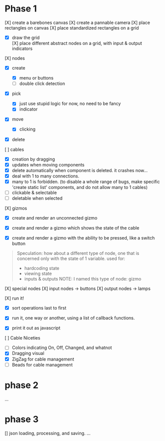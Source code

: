 
# Phase 1
[X] create a barebones canvas
[X] create a pannable camera 
[X] place rectangles on canvas 
[X] place standardized rectangles on a grid
 - [X] draw the grid  
[X] place different abstract nodes on a grid, with input & output indicators


[X] nodes
 - [X] create 
    - [X] menu or buttons
    - [ ] double click detection
 - [X] pick
    - [X] just use stupid logic for now, no need to be fancy 
    - [X] indicator
 - [X] move
    - [X] clicking  
 - [X] delete


[ ] cables
  - [X] creation by dragging
  - [X] updates when moving components
  - [X] delete automatically when component is deleted. it crashes now...
  - [X] deal with 1 to many connections. 
  - [X] many to 1 is forbidden. (to disable a whole range of bugs, make specific 'create static list' components, and do not allow many to 1 cables)
  - [ ] clickable & selectable
  - [ ] deletable when selected

[X] gizmos
  - [X] create and render an unconnected gizmo
  - [X] create and render a gizmo which shows the state of the cable
  - [X] create and render a gizmo with the ability to be pressed, like a switch button



> Speculation: how about a different type of node, one that is concerned only with the state of 1 variable. used for:
> - hardcoding state
> - viewing state
> - inputs & outputs
> NOTE: I named this type of node: gizmo

[X] special nodes
    [X] input nodes -> buttons
    [X] output nodes -> lamps

[X] run it!
  - [X] sort operations last to first
  - [X] run it, one way or another, using a list of callback functions.
  - [X] print it out as javascript 


[ ] Cable Niceties
  - [ ] Colors indicating On, Off, Changed, and whatnot
  - [X] Dragging visual
  - [X] ZigZag for cable management 
  - [ ] Beads for cable management

# phase 2 

...


# phase 3 

[] json loading, processing, and saving.
...